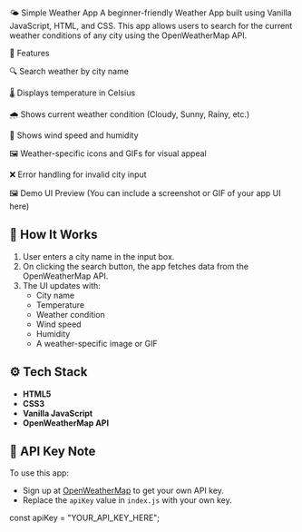 🌤️ Simple Weather App
A beginner-friendly Weather App built using Vanilla JavaScript, HTML, and CSS. This app allows users to search for the current weather conditions of any city using the OpenWeatherMap API.

🚀 Features

🔍 Search weather by city name

🌡️ Displays temperature in Celsius

🌧️ Shows current weather condition (Cloudy, Sunny, Rainy, etc.)

💨 Shows wind speed and humidity

🖼️ Weather-specific icons and GIFs for visual appeal

❌ Error handling for invalid city input

🖼️ Demo UI Preview
(You can include a screenshot or GIF of your app UI here)

## 🔧 How It Works

1. User enters a city name in the input box.
2. On clicking the search button, the app fetches data from the OpenWeatherMap API.
3. The UI updates with:
   - City name
   - Temperature
   - Weather condition
   - Wind speed
   - Humidity
   - A weather-specific image or GIF

## ⚙️ Tech Stack

- **HTML5**
- **CSS3**
- **Vanilla JavaScript**
- **OpenWeatherMap API**

## 🔑 API Key Note

To use this app:
- Sign up at [OpenWeatherMap](https://openweathermap.org/) to get your own API key.
- Replace the `apiKey` value in `index.js` with your own key.

const apiKey = "YOUR_API_KEY_HERE";
